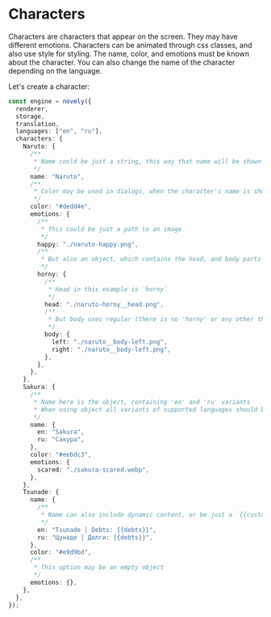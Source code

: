 # Characters

Characters are characters that appear on the screen. They may have different emotions. Characters can be animated through css classes, and also use style for styling. The name, color, and emotions must be known about the character. You can also change the name of the character depending on the language.

Let's create a character:

```ts
const engine = novely({
  renderer,
  storage,
  translation,
  languages: ["en", "ru"],
  characters: {
    Naruto: {
      /**
       * Name could be just a string, this way that name will be shown in all the languages
       */
      name: "Naruto",
      /**
       * Color may be used in dialogs, when the character's name is shown
       */
      color: "#dedd4e",
      emotions: {
        /**
         * This could be just a path to an image
         */
        happy: "./naruto-happy.png",
        /**
         * But also an object, which contains the head, and body parts of a character
         */
        horny: {
          /**
           * Head in this example is `horny`
           */
          head: "./naruto-horny__head.png",
          /**
           * But body uses regular (there is no 'horny' or any other thing) texture
           */
          body: {
            left: "./naruto__body-left.png",
            right: "./naruto__body-left.png",
          },
        },
      },
    },
    Sakura: {
      /**
       * Name here is the object, containing 'en' and 'ru' variants
       * When using object all variants of supported languages should be present
       */
      name: {
        en: "Sakura",
        ru: "Сакура",
      },
      color: "#eebdc3",
      emotions: {
        scared: "./sakura-scared.webp",
      },
    },
    Tsunade: {
      name: {
        /**
         * Name can also include dynamic content, or be just a `{{custom_player_name}}`
         */
        en: "Tsunade │ Debts: {{debts}}",
        ru: "Цунаде │ Долги: {{debts}}",
      },
      color: "#e9d9bd",
      /**
       * This option may be an empty object
       */
      emotions: {},
    },
  },
});
```

